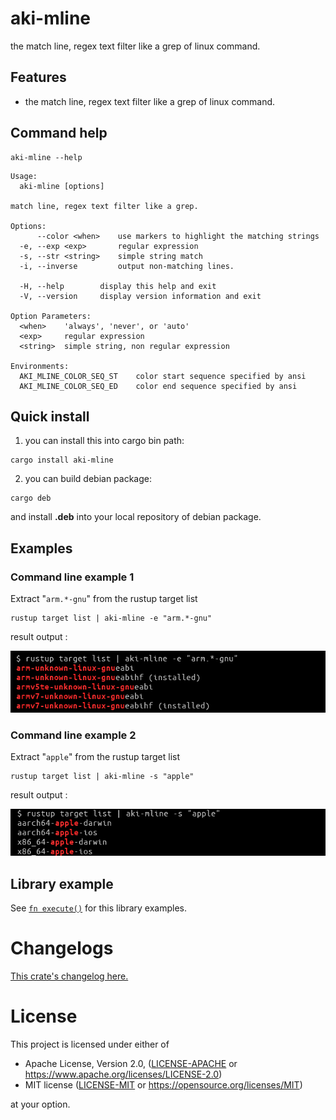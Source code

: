 # aki-mline

the match line, regex text filter like a grep of linux command.

## Features

- the match line, regex text filter like a grep of linux command.

## Command help

```
aki-mline --help
```

```
Usage:
  aki-mline [options]

match line, regex text filter like a grep.

Options:
      --color <when>    use markers to highlight the matching strings
  -e, --exp <exp>       regular expression
  -s, --str <string>    simple string match
  -i, --inverse         output non-matching lines.

  -H, --help        display this help and exit
  -V, --version     display version information and exit

Option Parameters:
  <when>    'always', 'never', or 'auto'
  <exp>     regular expression
  <string>  simple string, non regular expression

Environments:
  AKI_MLINE_COLOR_SEQ_ST    color start sequence specified by ansi
  AKI_MLINE_COLOR_SEQ_ED    color end sequence specified by ansi
```

## Quick install

1. you can install this into cargo bin path:

```
cargo install aki-mline
```

2. you can build debian package:

```
cargo deb
```

and install **.deb** into your local repository of debian package.

## Examples

### Command line example 1

Extract "`arm.*-gnu`" from the rustup target list

```
rustup target list | aki-mline -e "arm.*-gnu"
```

result output :

![out rustup image]

[out rustup image]: https://raw.githubusercontent.com/aki-akaguma/aki-mline/main/img/out-rustup-1.png


### Command line example 2

Extract "`apple`" from the rustup target list

```
rustup target list | aki-mline -s "apple"
```

result output :

![out rustup image 2]

[out rustup image 2]: https://raw.githubusercontent.com/aki-akaguma/aki-mline/main/img/out-rustup-2.png

## Library example

See [`fn execute()`] for this library examples.

[`fn execute()`]: crate::execute


# Changelogs

[This crate's changelog here.](https://github.com/aki-akaguma/aki-mline/blob/main/CHANGELOG.md)

# License

This project is licensed under either of

 * Apache License, Version 2.0, ([LICENSE-APACHE](LICENSE-APACHE) or
   https://www.apache.org/licenses/LICENSE-2.0)
 * MIT license ([LICENSE-MIT](LICENSE-MIT) or
   https://opensource.org/licenses/MIT)

at your option.
